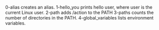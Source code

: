 0-alias creates an alias.
1-hello_you prints hello user, where user is the current Linux user.
2-path adds /action to the PATH
3-paths counts the number of directories in the PATH.
4-global_variables lists environment variables.
